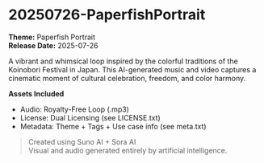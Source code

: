 # 20250726-PaperfishPortrait

**Theme:** Paperfish Portrait  
**Release Date:** 2025-07-26

A vibrant and whimsical loop inspired by the colorful traditions of the Koinobori Festival in Japan. This AI-generated music and video captures a cinematic moment of cultural celebration, freedom, and color harmony.

**Assets Included**
- Audio: Royalty-Free Loop (.mp3)
- License: Dual Licensing (see LICENSE.txt)
- Metadata: Theme + Tags + Use case info (see meta.txt)

> Created using Suno AI + Sora AI  
> Visual and audio generated entirely by artificial intelligence.
